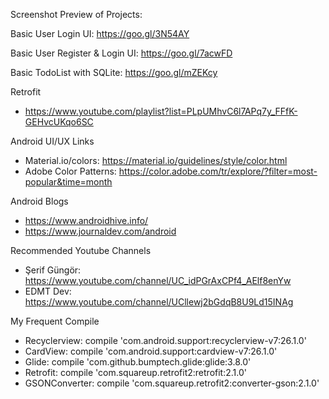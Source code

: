 Screenshot Preview of Projects:

Basic User Login UI: https://goo.gl/3N54AY

Basic User Register & Login UI: https://goo.gl/7acwFD

Basic TodoList with SQLite: https://goo.gl/mZEKcy

Retrofit
- https://www.youtube.com/playlist?list=PLpUMhvC6l7APq7y_FFfK-GEHvcUKqo6SC

Android UI/UX Links
- Material.io/colors: https://material.io/guidelines/style/color.html
- Adobe Color Patterns: https://color.adobe.com/tr/explore/?filter=most-popular&time=month

Android Blogs
- https://www.androidhive.info/
- https://www.journaldev.com/android

Recommended Youtube Channels

- Şerif Güngör: https://www.youtube.com/channel/UC_idPGrAxCPf4_AElf8enYw
- EDMT Dev: https://www.youtube.com/channel/UCllewj2bGdqB8U9Ld15INAg


My Frequent Compile

- Recyclerview: compile 'com.android.support:recyclerview-v7:26.1.0'
- CardView: compile 'com.android.support:cardview-v7:26.1.0'
- Glide: compile 'com.github.bumptech.glide:glide:3.8.0'
- Retrofit: compile 'com.squareup.retrofit2:retrofit:2.1.0'
- GSONConverter: compile 'com.squareup.retrofit2:converter-gson:2.1.0'
